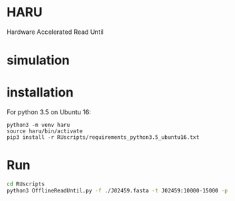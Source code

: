 # HARU
Hardware Accelerated Read Until


# simulation

# installation

For python 3.5 on Ubuntu 16:

```
python3 -m venv haru
source haru/bin/activate
pip3 install -r RUscripts/requirements_python3.5_ubuntu16.txt
```

# Run

```sh
cd RUscripts
python3 OfflineReadUntil.py -f ./J02459.fasta -t J02459:10000-15000 -p 4  -m models/template_r7.3_e6_70bps_6mer_6.model -w ./RUtestset/ -o RUgOUT -L 3000
```



